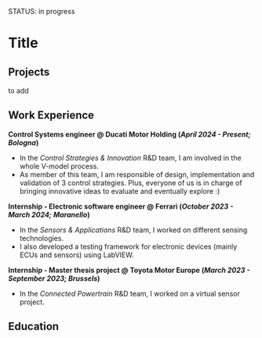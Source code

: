 STATUS: in progress
# Title

## Projects
to add

## Work Experience
**Control Systems engineer @ Ducati Motor Holding (_April 2024 - Present; Bologna_)**
- In the _Control Strategies & Innovation_ R&D team, I am involved in the whole V-model process.
- As member of this team, I am responsible of design, implementation and validation of 3 control strategies. Plus, everyone of us is in charge of bringing innovative ideas to evaluate and eventually explore :)

**Internship - Electronic software engineer @ Ferrari (_October 2023 - March 2024; Maranello_)**
- In the _Sensors & Applications_ R&D team, I worked on different sensing technologies.
- I also developed a testing framework for electronic devices (mainly ECUs and sensors) using LabVIEW.

**Internship - Master thesis project @ Toyota Motor Europe (_March 2023 - September 2023; Brussels_)**
- In the _Connected Powertrain_ R&D team, I worked on a virtual sensor project.

## Education
